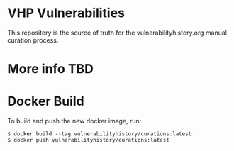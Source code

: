 # VHP Vulnerabilities

This repository is the source of truth for the vulnerabilityhistory.org manual curation process.

# More info TBD

# Docker Build

To build and push the new docker image, run:

```
$ docker build --tag vulnerabilityhistory/curations:latest .
$ docker push vulnerabilityhistory/curations:latest
```
